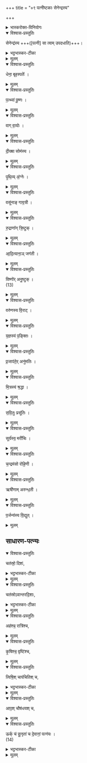 +++
title = "०९ पत्नीष्टकाः सेनेन्द्रस्य"

+++

<details><summary>भास्करोक्त-विनियोगः</summary>

1अथ पत्नीष्टकाः सेनेन्द्रस्येत्याद्याः ॥ पूर्ववद्विनियोगः ।  
</details>


<details open><summary>विश्वास-प्रस्तुतिः</summary>

सेनेन्द्र॑स्य +++([पत्नी] सा त्वाम् उपदधाति)+++।  
</details>

<details><summary>भट्टभास्कर-टीका</summary>

'देवानां पत्नयः' इत्यन्ते वचनात् इन्द्रस्य सेना पत्नी पालयित्रीति केचित् । पत्न्येवेत्यन्ये ।  
सा त्वामुपदधातीति सर्वत्र ।  

सेनादयो गताः । संज्ञाश्चैताः ।
</details>


<details><summary>मूलम्</summary>

सेनेन्द्र॑स्य ।  
</details>


<details open><summary>विश्वास-प्रस्तुतिः</summary>

धेना॒ बृह॒स्पतेः᳚ ।  
</details>

<details><summary>मूलम्</summary>

धेना॒ बृह॒स्पतेः᳚ ।  
</details>

<details open><summary>विश्वास-प्रस्तुतिः</summary>

प॒त्थ्या॑ पू॒ष्णः ।  
</details>

<details><summary>मूलम्</summary>

प॒त्थ्या॑ पू॒ष्णः ।  
</details>

<details open><summary>विश्वास-प्रस्तुतिः</summary>

वाग् वा॒योः ।  
</details>

<details><summary>मूलम्</summary>

वाग्वा॒योः ।  
</details>


<details open><summary>विश्वास-प्रस्तुतिः</summary>

दी॒ख्षा सोम॑स्य ।  
</details>

<details><summary>मूलम्</summary>

दी॒ख्षा सोम॑स्य ।  
</details>

<details open><summary>विश्वास-प्रस्तुतिः</summary>

पृ॒थि॒व्य् अ॒॑ग्नेः ।  
</details>

<details><summary>मूलम्</summary>

पृ॒थि॒व्य॑ग्नेः ।  
</details>


<details open><summary>विश्वास-प्रस्तुतिः</summary>

वसू॑नाङ् गाय॒त्री ।  
</details>

<details><summary>मूलम्</summary>

वसू॑नाङ्गाय॒त्री ।  
</details>


<details open><summary>विश्वास-प्रस्तुतिः</summary>

रु॒द्राणा᳚न् त्रि॒ष्टुक् ।  
</details>

<details><summary>मूलम्</summary>

रु॒द्राणा᳚न्त्रि॒ष्टुक् ।  
</details>

<details open><summary>विश्वास-प्रस्तुतिः</summary>

आ॒दि॒त्याना॒ञ् जग॑ती ।  
</details>

<details><summary>मूलम्</summary>

आ॒दि॒त्याना॒ञ्जग॑ती ।  
</details>

<details open><summary>विश्वास-प्रस्तुतिः</summary>

विष्णो॑र् अनु॒ष्टुक् ।  
(13) 
</details>

<details><summary>मूलम्</summary>

विष्णो॑रनु॒ष्टुक् ।  
(13) 
</details>


<details open><summary>विश्वास-प्रस्तुतिः</summary>

वरु॑णस्य वि॒राट् ।  
</details>

<details><summary>मूलम्</summary>

वरु॑णस्य वि॒राट् ।  
</details>


<details open><summary>विश्वास-प्रस्तुतिः</summary>

य॒ज्ञस्य॑ प॒ङ्क्तिः ।  
</details>

<details><summary>मूलम्</summary>

य॒ज्ञस्य॑ प॒ङ्क्तिः ।  
</details>

<details open><summary>विश्वास-प्रस्तुतिः</summary>

प्र॒जाप॑ते॒र् अनु॑मतिः ।  
</details>

<details><summary>मूलम्</summary>

प्र॒जाप॑ते॒रनु॑मतिः ।  
</details>

<details open><summary>विश्वास-प्रस्तुतिः</summary>

मि॒त्रस्य॑ श्र॒द्धा ।  
</details>

<details><summary>मूलम्</summary>

मि॒त्रस्य॑ श्र॒द्धा ।  
</details>

<details open><summary>विश्वास-प्रस्तुतिः</summary>

स॒वि॒तुः प्रसू॑तिः ।  
</details>

<details><summary>मूलम्</summary>

स॒वि॒तुः प्रसू॑तिः ।  
</details>

<details open><summary>विश्वास-प्रस्तुतिः</summary>

सूर्य॑स्य॒ मरी॑चिः ।  
</details>

<details><summary>मूलम्</summary>

सूर्य॑स्य॒ मरी॑चिः ।  
</details>

<details open><summary>विश्वास-प्रस्तुतिः</summary>

च॒न्द्रम॑सो रोहि॒णी ।  
</details>

<details><summary>मूलम्</summary>

च॒न्द्रम॑सो रोहि॒णी ।  
</details>

<details open><summary>विश्वास-प्रस्तुतिः</summary>

ऋषी॑णाम् अरुन्ध॒ती ।  
</details>

<details><summary>मूलम्</summary>

ऋषी॑णामरुन्ध॒ती ।  
</details>

<details open><summary>विश्वास-प्रस्तुतिः</summary>

प॒र्जन्य॑स्य वि॒द्युत् ।
</details>

<details><summary>मूलम्</summary>

प॒र्जन्य॑स्य वि॒द्युत् ।
</details>

## साधारण-पत्न्यः
<details open><summary>विश्वास-प्रस्तुतिः</summary>

चत॑स्रो॒ दिशः॑,  
</details>

<details><summary>भट्टभास्कर-टीका</summary>

चतस्रो दिश इत्याद्यास्साधारणपत्न्यः । 
</details>


<details><summary>मूलम्</summary>

चत॑स्रो॒ दिशः॑ ।  
</details>

<details open><summary>विश्वास-प्रस्तुतिः</summary>

चत॑स्रोऽवान्तरदि॒शाः,  
</details>

<details><summary>भट्टभास्कर-टीका</summary>

अवान्तरदिशाः कोणदिशः ।  आकारस्समासान्तः ।
</details>


<details><summary>मूलम्</summary>

चत॑स्रोऽवान्तरदि॒शाः ।  
</details>

<details open><summary>विश्वास-प्रस्तुतिः</summary>

अह॑श्च॒ रात्रि॑श्च,  
</details>

<details><summary>मूलम्</summary>

अह॑श्च॒ रात्रि॑श्च ।  
</details>


<details open><summary>विश्वास-प्रस्तुतिः</summary>

कृ॒षिश्च॒ वृष्टि॑श्च,
</details>

<details><summary>मूलम्</summary>

कृ॒षिश्च॒ वृष्टि॑श्च ।  
</details>


<details open><summary>विश्वास-प्रस्तुतिः</summary>

त्विषि॒श् चाप॑चितिश् च,  
</details>

<details><summary>भट्टभास्कर-टीका</summary>

त्विषिः दीप्तिः । अपचितिः पूजा । 
</details>


<details><summary>मूलम्</summary>

त्विषि॒श्चाप॑चितिश्च ।  
</details>


<details open><summary>विश्वास-प्रस्तुतिः</summary>

आप॒श् चौष॑धयश् च,  
</details>

<details><summary>मूलम्</summary>

आप॒श्चौष॑धयश्च ।  
</details>

<details open><summary>विश्वास-प्रस्तुतिः</summary>

ऊर्क् च॑ सू॒नृता॑ च दे॒वानां॒ पत्न॑यः ।  
(14) 
</details>

<details><summary>भट्टभास्कर-टीका</summary>

ऊर्क् अन्नं रसो वा । सूनृता प्रियसत्यात्मा वाक् । सर्वेषां देवानां एतेषां एता दिगादयस्साधारण्यः पत्न्यः । छान्दसं ह्रस्वत्वम् । सामर्थ्याच्च साधारण्य इति गम्यते ॥
इत्यारण्यके तृतीये नवमोऽनुवाकः ॥
</details>


<details><summary>मूलम्</summary>

ऊर्क्च॑ सू॒नृता॑ च दे॒वानां॒ पत्न॑यः ।  
(14) 
</details>

